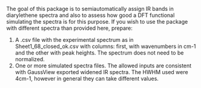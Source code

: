 The goal of this package is to semiautomatically assign IR bands in diarylethene spectra and also to assess how good a DFT functional simulating the spectra is for this purpose.
If you wish to use the package with different spectra than provided here, prepare:
1) A .csv file with the experimental spectrum as in Sheet1_68_closed_ok.csv with columns: first, with wavenumbers in cm-1 and the other with peak heights. The spectrum does not need to be normalized.
2) One or more simulated spectra files. The allowed inputs are consistent with GaussView exported widened IR spectra. The HWHM used were 4cm-1, however in general they can take different values.

